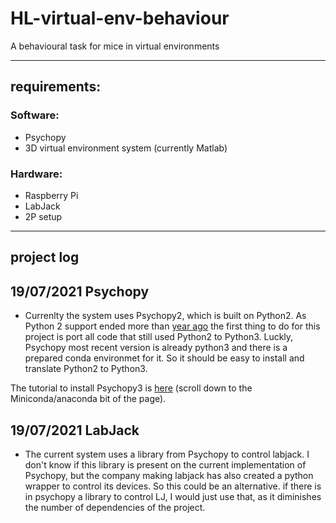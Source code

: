 # HL-virtual-env-behaviour
A behavioural task for mice in virtual environments

---
## requirements:

### Software:    
- Psychopy
- 3D virtual environment system (currently Matlab)

### Hardware:  
- Raspberry Pi
- LabJack
- 2P setup

---
## project log


## **19/07/2021** Psychopy

- Currenlty the system uses Psychopy2, which is built on Python2. As Python 2 support ended more than [year ago](https://www.python.org/doc/sunset-python-2/) the first thing to do for this project is port all code that still used Python2 to Python3. Luckly, Psychopy most recent version is already python3 and there is a prepared conda environmet for it. So it should be easy to install and translate Python2 to Python3.

The tutorial to install Psychopy3 is [here](https://www.psychopy.org/download.html) (scroll down to the Miniconda/anaconda bit of the page).

## **19/07/2021** LabJack

- The current system uses a library from Psychopy to control labjack. I don't know if this library is present on the current implementation of Psychopy, but the company making labjack has also created a python wrapper to control its devices. So this could be an alternative. if there is in psychopy a library to control LJ, I would just use that, as it diminishes the number of dependencies of the project.  

